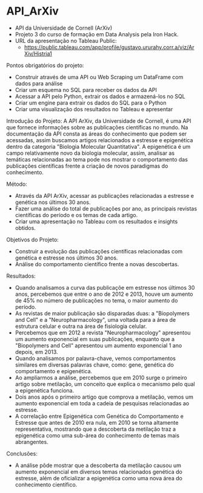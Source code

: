 # API_ArXiv
  - API da Universidade de Cornell (ArXiv)
  - Projeto 3 do curso de formação em Data Analysis pela Iron Hack.
  - URL da apresentação no Tableau Public: 
    - https://public.tableau.com/app/profile/gustavo.ururahy.corr.a/viz/ArXiv/Histria1

Pontos obrigatórios do projeto:
  - Construir através de uma API ou Web Scraping um DataFrame com dados para análise
  - Criar um esquema no SQL para receber os dados da API
  - Acessar a API pelo Python, extrair os dados e armazená-los no SQL
  - Criar um engine para extrair os dados do SQL para o Python
  - Criar uma visualização dos resultados no Tableau e apresentar

Introdução do Projeto:
  A API ArXiv, da Universidade de Cornell, é uma API que fornece informações sobre as publicações científicas no mundo. Na documentação da API consta as áreas do conhecimento que podem ser acessadas, assim buscamos artigos relacionados a estresse e epigenética dentro da categoria "Biologia Molecular Quantitativa".
  A epigenética é um campo relativamente novo da biologia molecular, assim, analisar as temáticas relacionadas ao tema pode nos mostrar o comportamento das publicações científicas frente a criação de novos paradigmas do conhecimento.
  
Método:
  - Através da API ArXiv, acessar as publicações relacionadas a estresse e genética nos últimos 30 anos.
  - Fazer uma análise do total de publicações por ano, as principais revistas científicas do período e os temas de cada artigo.
  - Criar uma apresentação no Tableau com os resultados e insights obtidos.
  
Objetivos do Projeto:
  - Construir a evolução das publicações científicas relacionadas com genética e estresse nos últimos 30 anos.
  - Análise do comportamento científico frente a novas descobertas.

Resultados:
  - Quando analisamos a curva das publicaçõe em estresse nos últimos 30 anos, percebemos que entre o ano de 2012 e 2013, houve um aumento de 45% no número de publicações no tema, o maior aumento do período.
  - As revistas de maior publicação são disparadas duas: a "Biopolymers and Cell" e a "Neuropharmacology", uma voltada para a área de estrutura celular e outra na área de fisiologia celular.
  - Percebemos que em 2012 a revista "Neuropharmacology" apresentou um aumento exponencial em suas publicações, enquanto que a "Biopolymers and Cell" apresentou um aumento exponencial 1 ano depois, em 2013.
  - Quando analisamos por palavra-chave, vemos comportamentos similares em diversas palavras chave, como: gene, genética do comportamento e epigenética.
  - Ao ampliarmos a análise, percebemos que em 2010 surge o primeiro artigo sobre metilação, um conceito que explica o mecanismo pelo qual a epigenética funciona.
  - Dois anos após o primeiro artigo que comprova a metilação, vemos um aumento exponencial em toda a cadeia de pesquisas relacionadas ao estresse.
  - A correlação entre Epigenética com Genética do Comportamento e Estresse que antes de 2010 era nula, em 2010 se torna altamente representativa, mostrando que a descoberta da metilação traz a epigenética como uma sub-área do conhecimento de temas mais abrangentes.
  
Conclusões:
  - A análise pôde mostrar que a descoberta da metilação causou um aumento exponencial em diversos temas relacionados genética do estresse, além de oficializar a epigenética como uma nova área do conhecimento científico.

